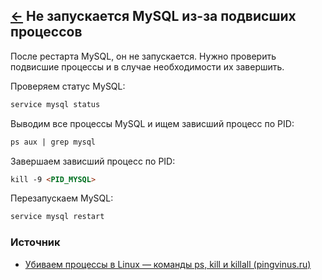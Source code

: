 [&larr;](readme.md "Ubuntu") Не запускается MySQL из-за подвисших процессов
---------------------------------------------------------------------------

После рестарта MySQL, он не запускается. Нужно проверить подвисшие процессы и в случае необходимости их завершить.

Проверяем статус MySQL:

```markdown
service mysql status
```

Выводим все процессы MySQL и ищем зависший процесс по PID:

```markdown
ps aux | grep mysql
```

Завершаем зависший процесс по PID:

```markdown
kill -9 <PID_MYSQL>
```

Перезапускаем MySQL:

```markdown
service mysql restart
```

### Источник

- [Убиваем процессы в Linux — команды ps, kill и killall (pingvinus.ru)](https://pingvinus.ru/note/ps-kill-killall)